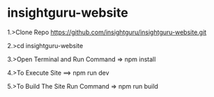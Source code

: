 # insightguru-website

1.>Clone Repo https://github.com/insightguru/insightguru-website.git

2.>cd insightguru-website

3.>Open Terminal and Run Command => npm install

4.>To Execute Site ==> npm run dev

5.>To Build The Site Run Command => npm run build